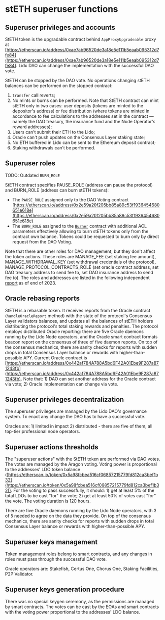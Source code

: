 # stETH superuser functions

<!--  -->

## Superuser privileges and accounts

StETH token is the upgradable contract behind `AppProxyUpgradeable` proxy at [https://etherscan.io/address/0xae7ab96520de3a18e5e111b5eaab095312d7fe84](https://etherscan.io/address/0xae7ab96520de3a18e5e111b5eaab095312d7fe84). Lido DAO can change the implementation with the successful DAO vote.

StETH can be stopped by the DAO vote. No operations changing stETH balances can be performed on the stopped contract:

1. `transfer` call reverts;
2. No mints or burns can be performed. Note that StETH contract can mint stETH only in two cases: user deposits (tokens are minted to the depositor's address) or fee distribution (where tokens are minted in accordance to fee calculations to the addresses set in the contract — namely the DAO treasury, the insurance fund and the Node Operator's reward addresses);
3. Users can't submit their ETH to the Lido;
4. Oracle can't push updates on the Consensus Layer staking state;
5. No ETH buffered in Lido can be sent to the Ethereum deposit contract;
6. Staking withdrawals can't be performed.

## Superuser roles

TODO: Outdated `BURN_ROLE`

StETH contract specifies PAUSE_ROLE (address can pause the protocol) and BURN_ROLE (address can burn stETH tokens):

* The `PAUSE_ROLE` assigned only to the DAO Voting contract [https://etherscan.io/address/0x2e59a20f205bb85a89c53f1936454680651e618e](https://etherscan.io/address/0x2e59a20f205bb85a89c53f1936454680651e618e)
* The `BURN_ROLE` assigned to the [`Burner`](/contracts/burner) contract with additional ACL parameters effectively allowing to burn stETH tokens only from the contract own balance. Tokens could be requested to burn only by direct request from the DAO Voting.

Note that there are other roles for DAO management, but they don't affect the token actions. These roles are MANAGE_FEE (set staking fee amount), MANAGE_WITHDRAWAL_KEY (set withdrawal credentials of the protocol), MANAGE_PROTOCOL_CONTRACTS_ROLE (set oracle contract address, set DAO treasury address to send fee to, set DAO insurance address to send fee to). The roles and addresses are listed in the following independent [report](https://github.com/lidofinance/audits/?tab=readme-ov-file#10-2023-statemind-lido-roles-analysis) as of end of 2023.

## Oracle rebasing reports

StETH is a rebasable token. It receives reports from the Oracle contract (`handleOracleReport` method) with the state of the protocol's Consensus Layer validators balances, and updates all the balances of stETH holders distributing the protocol's total staking rewards and penalties. The protocol employs distributed Oracle reporting: there are five Oracle daemons running by the Lido Node operators, and the Oracle smart contract formats beacon report on the consensus of three of five daemon reports. On top of the consensus mechanics, there are sanity checks for reports with sudden drops in total Consensus Layer balance or rewards with higher-than-possible APY. Current Oracle contract is [https://etherscan.io/address/0x442af784A788A5bd6F42A01Ebe9F287a871243fb](https://etherscan.io/address/0x442af784A788A5bd6F42A01Ebe9F287a871243fb). Note that: 1) DAO can set another address for the Oracle contract via vote; 2) Oracle implementation can change via vote.

## Superuser privileges decentralization

The superuser privileges are managed by the Lido DAO's governance system. To enact any change the DAO has to have a successful vote.

Oracles are: 1) limited in impact 2) distributed - there are five of them, all top-tier professional node operators.

## Superuser actions thresholds

The "superuser actions" with the StETH token are performed via DAO votes. The votes are managed by the Aragon voting. Voting power is proportional to the addresses' LDO token balance ([https://etherscan.io/token/0x5a98fcbea516cf06857215779fd812ca3bef1b32](https://etherscan.io/token/0x5a98fcbea516cf06857215779fd812ca3bef1b32)). For the voting to pass successfully, it should: 1) get at least 5% of the total LDOs to be cast "for" the vote; 2) get at least 50% of votes cast "for" the vote. The voting duration is 120 hours.

There are five Oracle daemons running by the Lido Node operators, with 3 of 5 needed to agree on the data they provide. On top of the consensus mechanics, there are sanity checks for reports with sudden drops in total Consensus Layer balance or rewards with higher-than-possible APY.

## Superuser keys management

Token management roles belong to smart contracts, and any changes in roles must pass through the successful DAO vote.

Oracle operators are: Stakefish, Certus One, Chorus One, Staking Facilities, P2P Validator.

## Superuser keys generation procedure

There was no special keygen ceremony, as the permissions are managed by smart contracts. The votes can be cast by the EOAs and smart contracts with the voting power proportional to the addresses' LDO balance.
